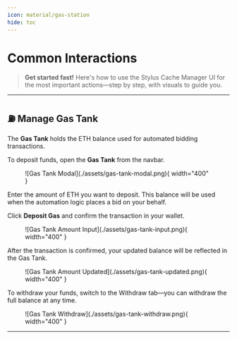 ```yaml
---
icon: material/gas-station
hide: toc
---
```


# **Common Interactions**

> **Get started fast!** Here's how to use the Stylus Cache Manager UI for the most important actions—step by step, with visuals to guide you.

---

## **⛽ Manage Gas Tank**

The **Gas Tank** holds the ETH balance used for automated bidding transactions.

To deposit funds, open the **Gas Tank** from the navbar.

<figure markdown="span">
  ![Gas Tank Modal](./assets/gas-tank-modal.png){ width="400" }
</figure>

Enter the amount of ETH you want to deposit.
This balance will be used when the automation logic places a bid on your behalf.

Click **Deposit Gas** and confirm the transaction in your wallet.

<figure markdown="span">
  ![Gas Tank Amount Input](./assets/gas-tank-input.png){ width="400" }
</figure>

After the transaction is confirmed, your updated balance will be reflected in the Gas Tank.

<figure markdown="span">
  ![Gas Tank Amount Updated](./assets/gas-tank-updated.png){ width="400" }
</figure>

To withdraw your funds, switch to the Withdraw tab—you can withdraw the full balance at any time.

<figure markdown="span">
  ![Gas Tank Withdraw](./assets/gas-tank-withdraw.png){ width="400" }
</figure>

---
